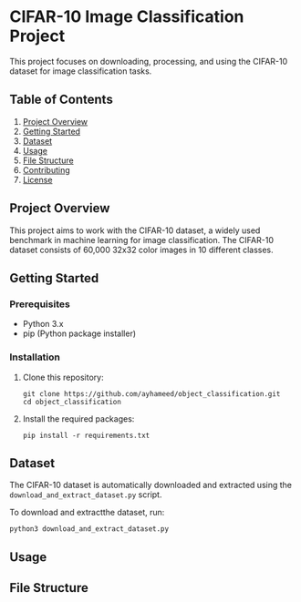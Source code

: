 # CIFAR-10 Image Classification Project

This project focuses on downloading, processing, and using the CIFAR-10 dataset for image classification tasks.

## Table of Contents
1. [Project Overview](#project-overview)
2. [Getting Started](#getting-started)
3. [Dataset](#dataset)
4. [Usage](#usage)
5. [File Structure](#file-structure)
6. [Contributing](#contributing)
7. [License](#license)

## Project Overview

This project aims to work with the CIFAR-10 dataset, a widely used benchmark in machine learning for image classification. The CIFAR-10 dataset consists of 60,000 32x32 color images in 10 different classes.

## Getting Started

### Prerequisites
- Python 3.x
- pip (Python package installer)

### Installation
1. Clone this repository:
   ```
   git clone https://github.com/ayhameed/object_classification.git
   cd object_classification
   ```

2. Install the required packages:
   ```
   pip install -r requirements.txt
   ```

## Dataset

The CIFAR-10 dataset is automatically downloaded and extracted using the `download_and_extract_dataset.py` script.

To download and extractthe dataset, run:
```
python3 download_and_extract_dataset.py
```

## Usage



## File Structure



